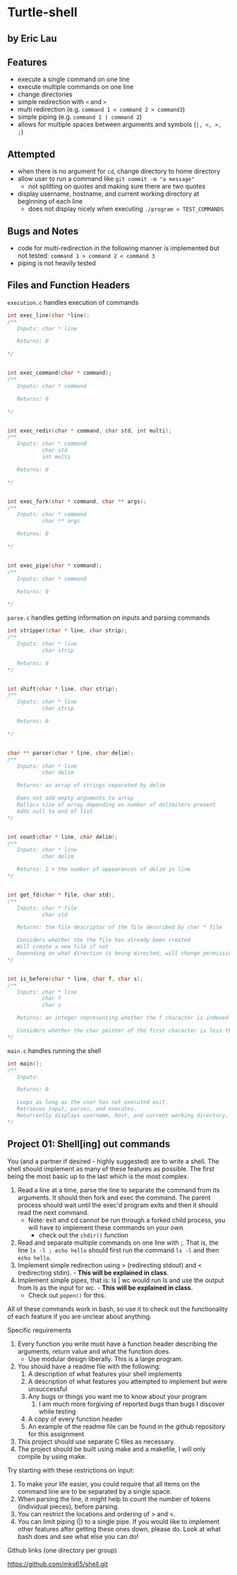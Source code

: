 # Turtle-shell

## by Eric Lau

## Features

- execute a single command on one line
- execute multiple commands on one line
- change directories
- simple redirection with `<` and `>`
- multi redirection (e.g. `command 1 < command 2 > command3`)
- simple piping (e.g. `command 1 | command 2`)
- allows for multiple spaces between arguments and symbols (`|, <, >, ;`)

## Attempted

- when there is no argument for `cd`, change directory to home directory
- allow user to run a command like `git commit -m "a message"`
  - not splitting on quotes and making sure there are two quotes
- display username, hostname, and current working directory at beginning of each line
  - does not display nicely when executing `./program < TEST_COMMANDS`

## Bugs and Notes

- code for multi-redirection in the following manner is implemented but not tested: `command 1 > command 2 < command 3`
- piping is not heavily tested

## Files and Function Headers

`execution.c` handles execution of commands

```c
int exec_line(char *line);
/**
   Inputs: char * line

   Returns: 0

*/


int exec_command(char * command);
/**
   Inputs: char * command

   Returns: 0

*/


int exec_redir(char * command, char std, int multi);
/**
   Inputs: char * command
           char std
           int multi

   Returns: 0

*/


int exec_fork(char * command, char ** args);
/**
   Inputs: char * command
           char ** args

   Returns: 0

*/


int exec_pipe(char * command);
/**
   Inputs: char * command

   Returns: 0

*/
```

`parse.c` handles getting information on inputs and parsing commands

```c
int stripper(char * line, char strip);
/**
   Inputs: char * line
           char strip

   Returns: 0
*/


int shift(char * line, char strip);
/**
   Inputs: char * line
           char strip

   Returns: 0

*/


char ** parser(char * line, char delim);
/**
   Inputs: char * line
           char delim

   Returns: an array of strings separated by delim

   Does not add empty arguments to array
   Mallocs size of array depending on number of delimiters present
   Adds null to end of list
*/


int count(char * line, char delim);
/**
   Inputs: char * line
           char delim

   Returns: 1 + the number of appearances of delim in line
*/


int get_fd(char * file, char std);
/**
   Inputs: char * file
           char std

   Returns: the file descriptor of the file described by char * file

   Considers whether the the file has already been created
   Will create a new file if not
   Depending on what direction is being directed, will change permissions of file accordingly
*/


int is_before(char * line, char f, char s);
/**
   Inputs: char * line
           char f
           char s

   Returns: an integer representing whether the f character is indexed before the s character

   Considers whether the char pointer of the first character is less than that of the second
*/
```

`main.c` handles running the shell

```c
int main();
/**
   Inputs:

   Returns: 0

   Loops as long as the user has not executed exit.
   Retrieves input, parses, and executes.
   Recurrently displays username, host, and current working directory.
*/
```

## Project 01: Shell[ing] out commands

You (and a partner if desired - highly suggested) are to write a shell. The shell should implement as many of these features as possible. The first being the most basic up to the last which is the most complex.

1. Read a line at a time, parse the line to separate the command from its arguments. It should then fork and exec the command. The parent process should wait until the exec'd program exits and then it should read the next command.
   - Note: exit and cd cannot be run through a forked child process, you will have to implement these commands on your own.
     - check out the `chdir()` function
2. Read and separate multiple commands on one line with ;. That is, the line `ls -l ; echo hello` should first run the command `ls -l` and then `echo hello`.
3. Implement simple redirection using > (redirecting stdout) and < (redirecting stdin). - **This will be explained in class**.
4. Implement simple pipes, that is: ls | wc would run ls and use the output from ls as the input for wc. - **This will be explained in class.**
   - Check out `popen()` for this.

All of these commands work in bash, so use it to check out the functionality of each feature if you are unclear about anything.

Specific requirements

1. Every function you write must have a function header describing the arguments, return value and what the function does.
   - Use modular design liberally. This is a large program.
2. You should have a readme file with the following:
   1. A description of what features your shell implements
   2. A description of what features you attempted to implement but were unsuccessful
   3. Any bugs or things you want me to know about your program
      1. I am much more forgiving of reported bugs than bugs I discover while testing
   4. A copy of every function header
   5. An example of the readme file can be found in the github repository for this assignment
3. This project should use separate C files as necessary.
4. The project should be built using make and a makefile, I will only compile by using make.

Try starting with these restrictions on input:

1. To make your life easier, you could require that all items on the command line are to be separated by a single space.
2. When parsing the line, it might help to count the number of tokens (individual pieces), before parsing.
3. You can restrict the locations and ordering of > and <.
4. You can limit piping (|) to a single pipe.
If you would like to implement other features after getting these ones down, please do. Look at what bash does and see what else you can do!

Github links (one directory per group)

<https://github.com/mks65/shell.git>
